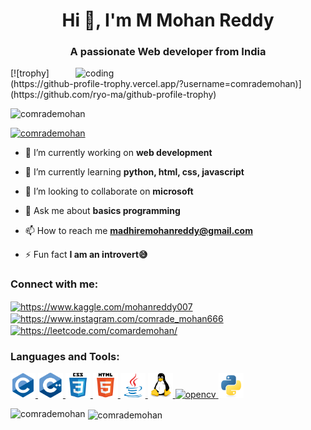 <h1 align="center">Hi 👋, I'm M Mohan Reddy</h1>
<h3 align="center">A passionate Web developer from India</h3>
<img align="right" alt ="coding" width="400" src="https://cdn.dribbble.com/users/1292677/screenshots/6139167/avento.gif">
[![trophy](https://github-profile-trophy.vercel.app/?username=comrademohan)](https://github.com/ryo-ma/github-profile-trophy)
<p align="left"> <img src="https://komarev.com/ghpvc/?username=comrademohan&label=Profile%20views&color=0e75b6&style=flat" alt="comrademohan" /> </p>

<p align="left"> <a href="https://github.com/ryo-ma/github-profile-trophy"><img src="https://github-profile-trophy.vercel.app/?username=comrademohan" alt="comrademohan" /></a> </p>

- 🔭 I’m currently working on **web development**

- 🌱 I’m currently learning **python, html, css, javascript**

- 👯 I’m looking to collaborate on **microsoft**

- 💬 Ask me about **basics programming**

- 📫 How to reach me **madhiremohanreddy@gmail.com**

- ⚡ Fun fact **I am an introvert😅**

<h3 align="left">Connect with me:</h3>
<p align="left">
<a href="https://kaggle.com/mohanreddy007" target="blank"><img align="center" src="https://raw.githubusercontent.com/rahuldkjain/github-profile-readme-generator/master/src/images/icons/Social/kaggle.svg" alt="https://www.kaggle.com/mohanreddy007" height="30" width="40" /></a>
<a href="https://instagram.com/comrade_mohan666" target="blank"><img align="center" src="https://raw.githubusercontent.com/rahuldkjain/github-profile-readme-generator/master/src/images/icons/Social/instagram.svg" alt="https://www.instagram.com/comrade_mohan666" height="30" width="40" /></a>
<a href="https://www.leetcode.com/comardemohan/" target="blank"><img align="center" src="https://raw.githubusercontent.com/rahuldkjain/github-profile-readme-generator/master/src/images/icons/Social/leet-code.svg" alt="https://leetcode.com/comardemohan/" height="30" width="40" /></a>
</p>

<h3 align="left">Languages and Tools:</h3>
<p align="left"> <a href="https://www.cprogramming.com/" target="_blank" rel="noreferrer"> <img src="https://raw.githubusercontent.com/devicons/devicon/master/icons/c/c-original.svg" alt="c" width="40" height="40"/> </a> <a href="https://www.w3schools.com/cpp/" target="_blank" rel="noreferrer"> <img src="https://raw.githubusercontent.com/devicons/devicon/master/icons/cplusplus/cplusplus-original.svg" alt="cplusplus" width="40" height="40"/> </a> <a href="https://www.w3schools.com/css/" target="_blank" rel="noreferrer"> <img src="https://raw.githubusercontent.com/devicons/devicon/master/icons/css3/css3-original-wordmark.svg" alt="css3" width="40" height="40"/> </a> <a href="https://www.w3.org/html/" target="_blank" rel="noreferrer"> <img src="https://raw.githubusercontent.com/devicons/devicon/master/icons/html5/html5-original-wordmark.svg" alt="html5" width="40" height="40"/> </a> <a href="https://www.java.com" target="_blank" rel="noreferrer"> <img src="https://raw.githubusercontent.com/devicons/devicon/master/icons/java/java-original.svg" alt="java" width="40" height="40"/> </a> <a href="https://www.linux.org/" target="_blank" rel="noreferrer"> <img src="https://raw.githubusercontent.com/devicons/devicon/master/icons/linux/linux-original.svg" alt="linux" width="40" height="40"/> </a> <a href="https://opencv.org/" target="_blank" rel="noreferrer"> <img src="https://www.vectorlogo.zone/logos/opencv/opencv-icon.svg" alt="opencv" width="40" height="40"/> </a> <a href="https://www.python.org" target="_blank" rel="noreferrer"> <img src="https://raw.githubusercontent.com/devicons/devicon/master/icons/python/python-original.svg" alt="python" width="40" height="40"/> </a> </p>

<p><img align="left" src="https://github-readme-stats.vercel.app/api/top-langs?username=comrademohan&show_icons=true&locale=en&layout=compact" alt="comrademohan" /></p>

<p>&nbsp;<img align="center" src="https://github-readme-stats.vercel.app/api?username=comrademohan&show_icons=true&locale=en" alt="comrademohan" /></p>
